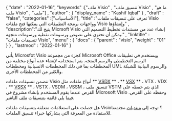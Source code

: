 {
  "date" : "2022-01-16",
  "keywords" :["ملف Visio" , "تنسيق ملف Visio" , "ما هو ملف Visio" , "ملف"] ,
  "author" : {
    "display_name" : "Kashif Iqbal"
} ,
  "draft" : "false",
  "categories" :["الأساسيات"],
  "title" :"تعرف على تنسيقات ملفات Visio وواجهات برمجة التطبيقات التي يمكنها فتح ملفات Visio وإنشاؤها" ,
  "description":"يتيح لك Micrsoft Visio إنشاء عدد من مستندات تخطيط التصميم التي يمكن أن تحتوي على نصوص ورسومات نقطية ورسومات متجهة." ,
  "linktitle" : "تنسيقات ملفات Visio",
  "menu" : {
    "docs" : {
      "parent" : "visio",
      "weight" : "01"
}
} ,
  "lastmod" : "2022-01-16"
}

يأتي Microsfot Visio كجزء من مجموعة Microsoft Office ويستخدم في تطبيقات الرسم التخطيطي والرسم المتجه. يتم استخدامه لإنشاء عدة أنواع مختلفة من المخططات بما في ذلك المخططات الانسيابية ومخططات UML والرسوم البيانية للشبكة والكثير من المخططات الأخرى.

تتضمن تنسيقات ملفات Visio أنواع ملفات مثل ** [VSDX](/ar/visio/vsdx/) ** ، ** [VSX](/ar/visio/vsx/) ** ، VTX ، VDX ، ** [VSSX](/ar/visio/vssx/) ** ، VSTX ، VSDM ، VSSM ، تنسيق ملف VSTM الذي يتم حفظه على القرص عندما يقوم المستخدم بإنشاء مشروع في Microsoft Visio وحفظه على القرص. فيما يلي قائمة بتنسيقات ملف الناشر.

هل حصلت على استعلامات متعلقة بتنسيقات ملفات Visio؟ توجه إلى [منتديات](https://forum.fileformat.com/c/visio/31) مجتمعنا للاستفادة من المعرفة التي يشاركها خبراء تنسيق الملفات.

